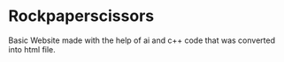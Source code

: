 # Rockpaperscissors
Basic Website made with the help of ai and c++ code that was converted into html file. 
